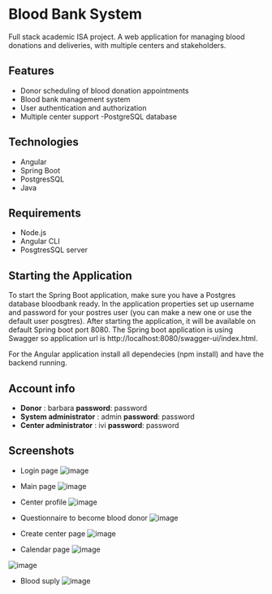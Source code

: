 # **Blood Bank System**
Full stack academic ISA project. A web application for managing blood donations and deliveries, with multiple centers and stakeholders.

## Features
- Donor scheduling of blood donation appointments
- Blood bank management system
- User authentication and authorization
- Multiple center support
-PostgreSQL database

## Technologies
- Angular
- Spring Boot
- PostgresSQL
- Java

## Requirements
- Node.js
- Angular CLI
- PosgtresSQL server

## Starting the Application
To start the Spring Boot application, make sure you have a Postgres database bloodbank ready. In the application properties set up username and password for your postres user (you can make a new one or use the default user posgtres). After starting the application, it will be available on default Spring boot port 8080. The Spring boot application is using Swagger so application url is http://localhost:8080/swagger-ui/index.html.

For the Angular application install all dependecies (npm install) and have the backend running.

## Account info
- **Donor** : barbara    **password**: password
- **System administrator** : admin    **password**: password
- **Center administrator** : ivi    **password**: password

## Screenshots
- Login page
![image](https://user-images.githubusercontent.com/93544830/215596488-d853d593-f15b-46ff-a625-c657845e6c57.png)

- Main page
![image](https://user-images.githubusercontent.com/93544830/215596693-0232404d-6007-4cce-b221-a856ac0dbc15.png)

- Center profile
![image](https://user-images.githubusercontent.com/93544830/215597085-6878e10e-a57b-4793-b0a8-60191db51214.png)

- Questionnaire to become blood donor
![image](https://user-images.githubusercontent.com/93544830/215597231-9f16efb0-5c20-4760-9ec4-9b3e71073992.png)

- Create center page
![image](https://user-images.githubusercontent.com/93544830/215599079-43115898-34e3-439c-84ae-9372fe1d27aa.png)

- Calendar page
![image](https://user-images.githubusercontent.com/93544830/215599314-1c553d83-6ec0-4e9c-a579-db2ec670979d.png)

![image](https://user-images.githubusercontent.com/93544830/215599480-7c06b143-9440-45f9-8e19-afe5ed0c4d7e.png)
- Blood suply
![image](https://user-images.githubusercontent.com/93544830/215599673-f4c90fe2-270b-45f4-a377-52930640598b.png)












